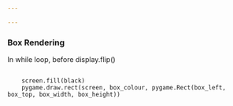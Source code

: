 ```yaml
---

---
```


### Box Rendering

In while loop, before display.flip()

~~~

    screen.fill(black)
    pygame.draw.rect(screen, box_colour, pygame.Rect(box_left, box_top, box_width, box_height))

~~~
